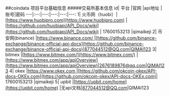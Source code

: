 
##coindata 项目平台基础信息
#####交易所基本信息
id| 平台 |官网 |api地址 |账号|密码
---|:--:|---:|---:|---:|---:
1| 火币网（huobi）|[https://www.huobipro.com](https://www.huobipro.com) |[https://github.com/huobiapi/API_Docs/wiki](https://github.com/huobiapi/API_Docs/wiki) | 17600153213 |qimaikeji
2| 币安网(binance) |[https://www.binance.com/ ](https://www.binance.com/ ) |[https://github.com/binance-exchange/binance-official-api-docs](https://github.com/binance-exchange/binance-official-api-docs)|877044512@QQ.com|QIMAI123
3| bitmex |[https://www.bitmex.com/](https://www.bitmex.com/) |[https://www.bitmex.com/app/apiOverview](https://www.bitmex.com/app/apiOverview)|2676189876@qq.com|QIMAI123
4| okex |[https://www.okex.com ](https://www.okex.com) |[https://github.com/okcoin-okex/API-docs-OKEx.com](https://github.com/okcoin-okex/API-docs-OKEx.com)| 17600153213 |qimaikeji
5| upbit |[https://upbit.com/home](https://upbit.com/home) |无api文档|877044512@QQ.com|QIMAI123
